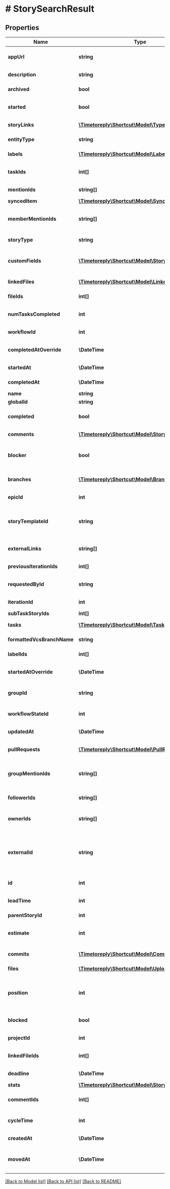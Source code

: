 # # StorySearchResult

## Properties

Name | Type | Description | Notes
------------ | ------------- | ------------- | -------------
**appUrl** | **string** | The Shortcut application url for the Story. |
**description** | **string** | The description of the story. | [optional]
**archived** | **bool** | True if the story has been archived or not. |
**started** | **bool** | A true/false boolean indicating if the Story has been started. |
**storyLinks** | [**\Timetoreply\Shortcut\Model\TypedStoryLink[]**](TypedStoryLink.md) | An array of story links attached to the Story. |
**entityType** | **string** | A string description of this resource. |
**labels** | [**\Timetoreply\Shortcut\Model\LabelSlim[]**](LabelSlim.md) | An array of labels attached to the story. |
**taskIds** | **int[]** | An array of IDs of Tasks attached to the story. | [optional]
**mentionIds** | **string[]** | &#x60;Deprecated:&#x60; use &#x60;member_mention_ids&#x60;. |
**syncedItem** | [**\Timetoreply\Shortcut\Model\SyncedItem**](SyncedItem.md) |  | [optional]
**memberMentionIds** | **string[]** | An array of Member IDs that have been mentioned in the Story description. |
**storyType** | **string** | The type of story (feature, bug, chore). |
**customFields** | [**\Timetoreply\Shortcut\Model\StoryCustomField[]**](StoryCustomField.md) | An array of CustomField value assertions for the story. | [optional]
**linkedFiles** | [**\Timetoreply\Shortcut\Model\LinkedFile[]**](LinkedFile.md) | An array of linked files attached to the story. | [optional]
**fileIds** | **int[]** | An array of IDs of Files attached to the story. | [optional]
**numTasksCompleted** | **int** | The number of tasks on the story which are complete. | [optional]
**workflowId** | **int** | The ID of the workflow the story belongs to. |
**completedAtOverride** | **\DateTime** | A manual override for the time/date the Story was completed. |
**startedAt** | **\DateTime** | The time/date the Story was started. |
**completedAt** | **\DateTime** | The time/date the Story was completed. |
**name** | **string** | The name of the story. |
**globalId** | **string** |  |
**completed** | **bool** | A true/false boolean indicating if the Story has been completed. |
**comments** | [**\Timetoreply\Shortcut\Model\StoryComment[]**](StoryComment.md) | An array of comments attached to the story. | [optional]
**blocker** | **bool** | A true/false boolean indicating if the Story is currently a blocker of another story. |
**branches** | [**\Timetoreply\Shortcut\Model\Branch[]**](Branch.md) | An array of Git branches attached to the story. | [optional]
**epicId** | **int** | The ID of the epic the story belongs to. |
**storyTemplateId** | **string** | The ID of the story template used to create this story, or null if not created using a template. |
**externalLinks** | **string[]** | An array of external links (strings) associated with a Story |
**previousIterationIds** | **int[]** | The IDs of the iteration the story belongs to. |
**requestedById** | **string** | The ID of the Member that requested the story. |
**iterationId** | **int** | The ID of the iteration the story belongs to. |
**subTaskStoryIds** | **int[]** |  | [optional]
**tasks** | [**\Timetoreply\Shortcut\Model\Task[]**](Task.md) | An array of tasks connected to the story. | [optional]
**formattedVcsBranchName** | **string** | The formatted branch name for this story. | [optional]
**labelIds** | **int[]** | An array of label ids attached to the story. |
**startedAtOverride** | **\DateTime** | A manual override for the time/date the Story was started. |
**groupId** | **string** | The ID of the group associated with the story. |
**workflowStateId** | **int** | The ID of the workflow state the story is currently in. |
**updatedAt** | **\DateTime** | The time/date the Story was updated. |
**pullRequests** | [**\Timetoreply\Shortcut\Model\PullRequest[]**](PullRequest.md) | An array of Pull/Merge Requests attached to the story. | [optional]
**groupMentionIds** | **string[]** | An array of Group IDs that have been mentioned in the Story description. |
**followerIds** | **string[]** | An array of UUIDs for any Members listed as Followers. |
**ownerIds** | **string[]** | An array of UUIDs of the owners of this story. |
**externalId** | **string** | This field can be set to another unique ID. In the case that the Story has been imported from another tool, the ID in the other tool can be indicated here. |
**id** | **int** | The unique ID of the Story. |
**leadTime** | **int** | The lead time (in seconds) of this story when complete. | [optional]
**parentStoryId** | **int** |  | [optional]
**estimate** | **int** | The numeric point estimate of the story. Can also be null, which means unestimated. |
**commits** | [**\Timetoreply\Shortcut\Model\Commit[]**](Commit.md) | An array of commits attached to the story. | [optional]
**files** | [**\Timetoreply\Shortcut\Model\UploadedFile[]**](UploadedFile.md) | An array of files attached to the story. | [optional]
**position** | **int** | A number representing the position of the story in relation to every other story in the current project. |
**blocked** | **bool** | A true/false boolean indicating if the Story is currently blocked. |
**projectId** | **int** | The ID of the project the story belongs to. |
**linkedFileIds** | **int[]** | An array of IDs of LinkedFiles attached to the story. | [optional]
**deadline** | **\DateTime** | The due date of the story. |
**stats** | [**\Timetoreply\Shortcut\Model\StoryStats**](StoryStats.md) |  |
**commentIds** | **int[]** | An array of IDs of Comments attached to the story. | [optional]
**cycleTime** | **int** | The cycle time (in seconds) of this story when complete. | [optional]
**createdAt** | **\DateTime** | The time/date the Story was created. |
**movedAt** | **\DateTime** | The time/date the Story was last changed workflow-state. |

[[Back to Model list]](../../README.md#models) [[Back to API list]](../../README.md#endpoints) [[Back to README]](../../README.md)
